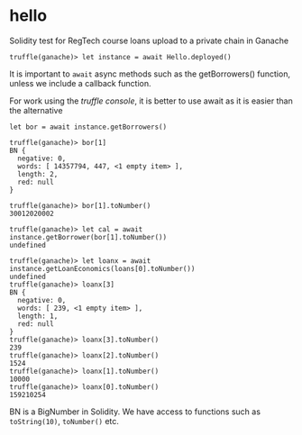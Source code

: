 # hello
Solidity test for RegTech course loans upload to a private chain in Ganache

```
truffle(ganache)> let instance = await Hello.deployed()
```

It is important to ```await``` async methods such as the getBorrowers() function, unless we include a callback function.

For work using the *truffle console*, it is better to use await as it is easier than the alternative   
```
let bor = await instance.getBorrowers()

truffle(ganache)> bor[1]
BN {
  negative: 0,
  words: [ 14357794, 447, <1 empty item> ],
  length: 2,
  red: null
}

truffle(ganache)> bor[1].toNumber()
30012020002

truffle(ganache)> let cal = await instance.getBorrower(bor[1].toNumber())
undefined

truffle(ganache)> let loanx = await instance.getLoanEconomics(loans[0].toNumber())
undefined
truffle(ganache)> loanx[3]
BN {
  negative: 0,
  words: [ 239, <1 empty item> ],
  length: 1,
  red: null
}
truffle(ganache)> loanx[3].toNumber()
239
truffle(ganache)> loanx[2].toNumber()
1524
truffle(ganache)> loanx[1].toNumber()
10000
truffle(ganache)> loanx[0].toNumber()
159210254
```

BN is a BigNumber in Solidity. We have access to functions such as ```toString(10)```, ```toNumber()``` etc.


